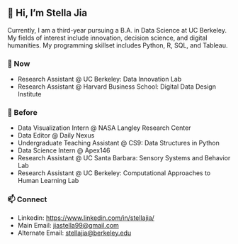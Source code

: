 ## 👋 Hi, I’m Stella Jia 
Currently, I am a third-year pursuing a  B.A. in Data Science at UC Berkeley. My fields of interest include innovation, decision science, and digital humanities. My programming skillset includes Python, R, SQL, and Tableau. 

### 🚀 Now
* Research Assistant @ UC Berkeley: Data Innovation Lab
* Research Assistant @ Harvard Business School: Digital Data Design Institute

### 🌲 Before
* Data Visualization Intern @ NASA Langley Research Center
* Data Editor @ Daily Nexus
* Undergraduate Teaching Assistant @ CS9: Data Structures in Python
* Data Science Intern @ Apex146
* Research Assistant @ UC Santa Barbara: Sensory Systems and Behavior Lab
* Research Assistant @ UC Berkeley: Computational Approaches to Human Learning Lab

### 📫 Connect
* Linkedin: https://www.linkedin.com/in/stellajia/
* Main Email: jiastella99@gmail.com 
* Alternate Email: stellajia@berkeley.edu

<!---
sjia03/sjia03 is a ✨ special ✨ repository because its `README.md` (this file) appears on your GitHub profile.
You can click the Preview link to take a look at your changes.
--->
